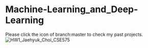 # Machine-Learning_and_Deep-Learning
Please click the icon of branch:master to check my past projects. 
![HW1_Jaehyuk_Choi_CSE575](https://user-images.githubusercontent.com/20247211/66723581-8f516480-edcf-11e9-8ad4-ff530d259ec3.jpg)



